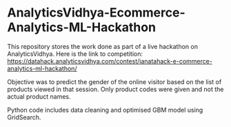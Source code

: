 # AnalyticsVidhya-Ecommerce-Analytics-ML-Hackathon
This repository stores the work done as part of a live hackathon on AnalyticsVidhya. Here is the link to competition: https://datahack.analyticsvidhya.com/contest/janatahack-e-commerce-analytics-ml-hackathon/

Objective was to predict the gender of the online visitor based on the list of products viewed in that session. Only product codes were given and not the actual product names.

Python code includes data cleaning and optimised GBM model using GridSearch.
